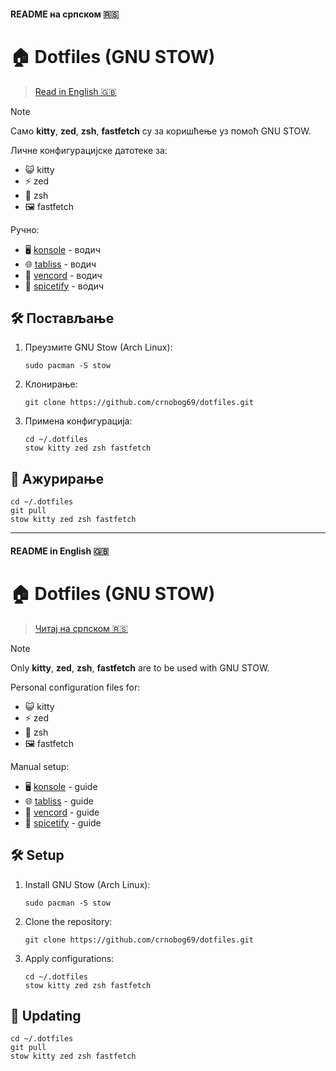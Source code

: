 #### README на српском 🇷🇸

# 🏠 Dotfiles (GNU STOW)

> [Read in English 🇬🇧](#readme-in-english)

> [!NOTE]
> Само **kitty**, **zed**, **zsh**, **fastfetch** су за коришћење уз помоћ GNU STOW.

Личне конфигурацијске датотеке за:
- 😺 kitty
- ⚡ zed
- 🐚 zsh
- 🖼️ fastfetch

Ручно:
- 🖥️ [konsole](konsole/README.md) - водич
- 🌐 [tabliss](tabliss/README.md) - водич
- 💬 [vencord](vencord.README.md) - водич
- 🎵 [spicetify](spicetify/README.md) - водич

## 🛠️ Постављање

1. Преузмите GNU Stow (Arch Linux):
   ```
   sudo pacman -S stow
   ```

2. Клонирање:
   ```
   git clone https://github.com/crnobog69/dotfiles.git
   ```

3. Примена конфигурација:
   ```
   cd ~/.dotfiles
   stow kitty zed zsh fastfetch
   ```

## 🔄 Ажурирање

```
cd ~/.dotfiles
git pull
stow kitty zed zsh fastfetch
```

---

#### README in English 🇬🇧

# 🏠 Dotfiles (GNU STOW)

> [Читај на српском 🇷🇸](#readme-на-српском)

> [!NOTE]
> Only **kitty**, **zed**, **zsh**, **fastfetch** are to be used with GNU STOW.

Personal configuration files for:
- 😺 kitty
- ⚡ zed
- 🐚 zsh
- 🖼️ fastfetch

Manual setup:
- 🖥️ [konsole](konsole/README.md) - guide
- 🌐 [tabliss](tabliss/README.md) - guide
- 💬 [vencord](vencord.README.md) - guide
- 🎵 [spicetify](spicetify/README.md) - guide

## 🛠️ Setup

1. Install GNU Stow (Arch Linux):
   ```
   sudo pacman -S stow
   ```

2. Clone the repository:
   ```
   git clone https://github.com/crnobog69/dotfiles.git
   ```

3. Apply configurations:
   ```
   cd ~/.dotfiles
   stow kitty zed zsh fastfetch
   ```

## 🔄 Updating

```
cd ~/.dotfiles
git pull
stow kitty zed zsh fastfetch
```
